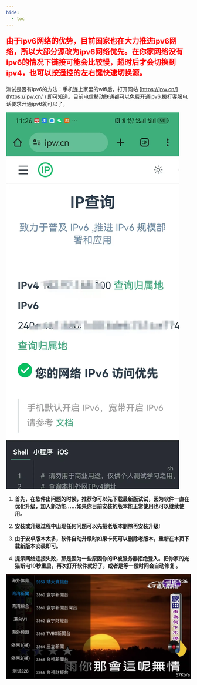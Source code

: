 ```yaml
---
hide:
  - toc
---
```


<p style="color:red; font-size:20px; font-weight:bold;">
由于ipv6网络的优势，目前国家也在大力推进ipv6网络，所以大部分源改为ipv6网络优先。在你家网络没有ipv6的情况下链接可能会比较慢，超时后才会切换到ipv4，也可以按遥控的左右键快速切换源。
</p>

测试是否有ipv6的方法：手机连上家里的wifi后，打开网站 [https://ipw.cn/](https://ipw.cn/ ) 即可知道。目前电信移动联通都可以免费开通ipv6,拨打客服电话要求开通ipv6就可以了。

![29d36fcab76356d75a79773abea4abe](syxz.assets/29d36fcab76356d75a79773abea4abe.webp)



1. **首先，在软件出问题的时候，推荐你可以先下载最新版试试，因为软件一直在优化升级，加入新功能……如果你目前安装的版本能正常使用也可以继续使用。**

2. **安装或升级过程中出现任何问题可以先把老版本删除再安装升级!**

3. **由于安卓版本太多，软件自动升级时如果卡死可以删除老版本，重新在本页下载新版本安装即可。**

4. **提示网络连接失败，那是因为一些原因你的IP被服务器拒绝登入。把你家的光猫断电10秒重启，再次打开软件就好了，或者是等一段时间会自动修复 。**

   

![image-20240826100545141](syxz.assets/image-20240826100545141.webp)
